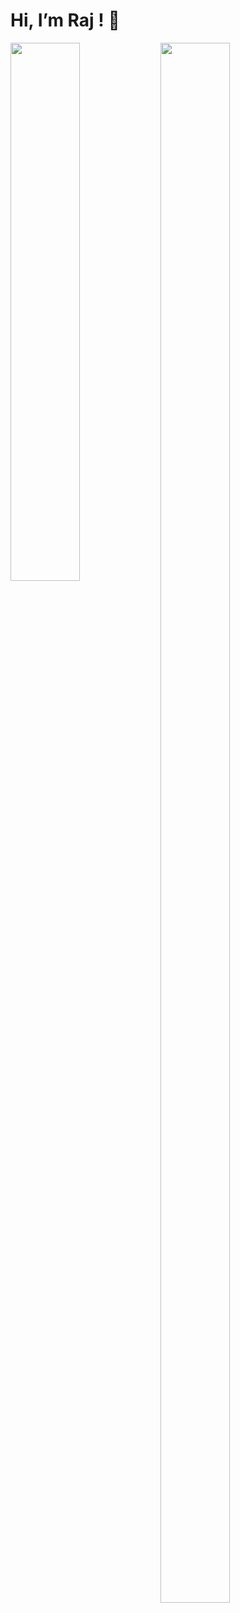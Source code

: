# Hi, I’m Raj ! 👋

<img align="left" width="47%" src="https://github-readme-stats.vercel.app/api?username=Raj2k20&theme=highcontrast&show_icons=true"/>


<img align="left" height="80%" width="47%" src="https://github-readme-stats.vercel.app/api/top-langs/?username=Raj2k20&layout=compact"/>
